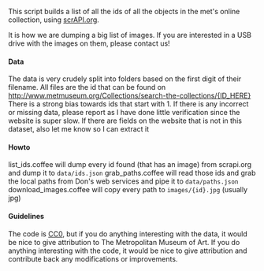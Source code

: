 
This script builds a list of all the ids of all the objects in the met's online collection, using [scrAPI.org][].

It is how we are dumping a big list of images. If you are interested in a USB drive with the images on them, please contact us!


#### Data

  The data is very crudely split into folders based on the first digit of their filename.
  All files are the id that can be found on http://www.metmuseum.org/Collections/search-the-collections/{ID_HERE}
  There is a strong bias towards ids that start with 1.
  If there is any incorrect or missing data, please report as I have done little verification since the website is super slow.
  If there are fields on the website that is not in this dataset, also let me know so I can extract it

#### Howto

  list_ids.coffee will dump every id found (that has an image) from scrapi.org and dump it to `data/ids.json`
  grab_paths.coffee will read those ids and grab the local paths from Don's web services and pipe it to `data/paths.json`
  download_images.coffee will copy every path to `images/{id}.jpg` (usually jpg)

#### Guidelines

  The code is [CC0][], but if you do anything interesting with the data, it would be nice to give attribution to The Metropolitan Museum of Art. If you do anything interesting with the code, it would be nice to give attribution and contribute back any modifications or improvements.

[CC0]: http://creativecommons.org/publicdomain/zero/1.0
[scrAPI.org]: http://scrAPI.org
